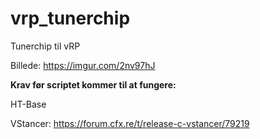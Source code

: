 # vrp_tunerchip
Tunerchip til vRP

Billede: https://imgur.com/2nv97hJ

**Krav før scriptet kommer til at fungere:**

HT-Base

VStancer:
https://forum.cfx.re/t/release-c-vstancer/79219

